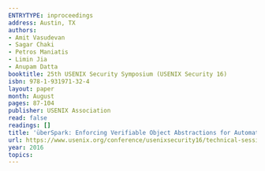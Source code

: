 ```yaml
---
ENTRYTYPE: inproceedings
address: Austin, TX
authors:
- Amit Vasudevan
- Sagar Chaki
- Petros Maniatis
- Limin Jia
- Anupam Datta
booktitle: 25th USENIX Security Symposium (USENIX Security 16)
isbn: 978-1-931971-32-4
layout: paper
month: August
pages: 87-104
publisher: USENIX Association
read: false
readings: []
title: 'überSpark: Enforcing Verifiable Object Abstractions for Automated Compositional Security Analysis of a Hypervisor'
url: https://www.usenix.org/conference/usenixsecurity16/technical-sessions/presentation/vasudevan
year: 2016
topics:
---
```

